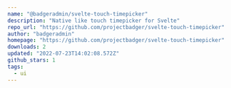 ```yaml
---
name: "@badgeradmin/svelte-touch-timepicker"
description: "Native like touch timepicker for Svelte"
repo_url: "https://github.com/projectbadger/svelte-touch-timepicker"
author: "badgeradmin"
homepage: "https://github.com/projectbadger/svelte-touch-timepicker"
downloads: 2
updated: "2022-07-23T14:02:08.572Z"
github_stars: 1
tags: 
  - ui
---
```

